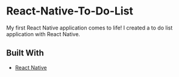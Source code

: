 # React-Native-To-Do-List
My first React Native application comes to life! I created a to do list application with React Native.

## Built With
* [React Native](https://facebook.github.io/react-native/docs/getting-started)
